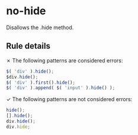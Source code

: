 # no-hide

Disallows the .hide method.

## Rule details

✗ The following patterns are considered errors:
```js
$( 'div' ).hide();
$div.hide();
$( 'div' ).first().hide();
$( 'div' ).append( $( 'input' ).hide() );
```

✓ The following patterns are not considered errors:
```js
hide();
[].hide();
div.hide();
div.hide;
```
